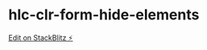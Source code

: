 # hlc-clr-form-hide-elements

[Edit on StackBlitz ⚡️](https://stackblitz.com/edit/hlc-clr-form-hide-elements)